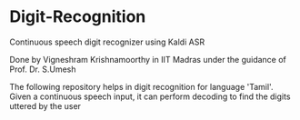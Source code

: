 # Digit-Recognition
Continuous speech digit recognizer using Kaldi ASR

Done by Vigneshram Krishnamoorthy in IIT Madras under the guidance of Prof. Dr. S.Umesh

The following repository helps in digit recognition for language 'Tamil'. Given a continuous speech input, it can perform decoding to find the digits uttered by the user
